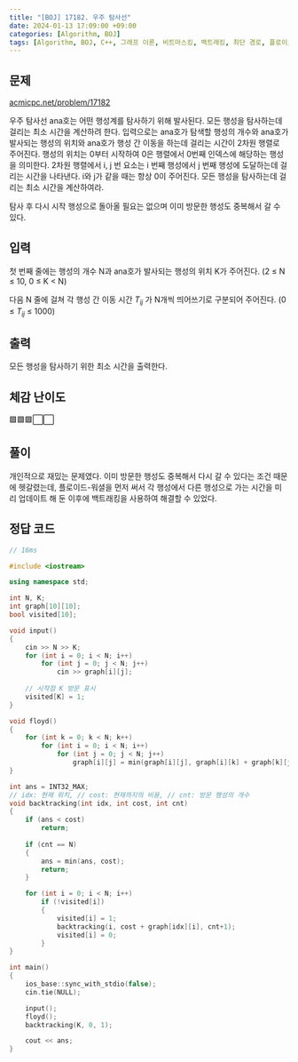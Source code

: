 ```yaml
---
title: "[BOJ] 17182. 우주 탐사선"
date: 2024-01-13 17:09:00 +09:00
categories: [Algorithm, BOJ]
tags: [Algorithm, BOJ, C++, 그래프 이론, 비트마스킹, 백트래킹, 최단 경로, 플로이드-워셜, Gold 4, CLASS 5]
---
```

## **문제**
[acmicpc.net/problem/17182](https://www.acmicpc.net/problem/17182)
<br>

우주 탐사선 ana호는 어떤 행성계를 탐사하기 위해 발사된다. 모든 행성을 탐사하는데 걸리는 최소 시간을 계산하려 한다. 입력으로는 ana호가 탐색할 행성의 개수와 ana호가 발사되는 행성의 위치와 ana호가 행성 간 이동을 하는데 걸리는 시간이 2차원 행렬로 주어진다. 행성의 위치는 0부터 시작하여 0은 행렬에서 0번째 인덱스에 해당하는 행성을 의미한다. 2차원 행렬에서 i, j 번 요소는 i 번째 행성에서 j 번째 행성에 도달하는데 걸리는 시간을 나타낸다. i와 j가 같을 때는 항상 0이 주어진다. 모든 행성을 탐사하는데 걸리는 최소 시간을 계산하여라.

탐사 후 다시 시작 행성으로 돌아올 필요는 없으며 이미 방문한 행성도 중복해서 갈 수 있다.
<br>

## **입력**
첫 번째 줄에는 행성의 개수 N과 ana호가 발사되는 행성의 위치 K가 주어진다. (2 ≤ N ≤ 10, 0 ≤ K < N)

다음 N 줄에 걸쳐 각 행성 간 이동 시간 *T<sub>ij</sub>* 가 N개씩 띄어쓰기로 구분되어 주어진다. (0 ≤ *T<sub>ij</sub>*  ≤ 1000)
<br>

## **출력**
모든 행성을 탐사하기 위한 최소 시간을 출력한다.
<br>

## **체감 난이도**
🟩🟩🟩⬜⬜
<br>

## **풀이**
개인적으로 재밌는 문제였다. 이미 방문한 행성도 중복해서 다시 갈 수 있다는 조건 때문에 헷갈렸는데, 플로이드-워셜을 먼저 써서 각 행성에서 다른 행성으로 가는 시간을 미리 업데이트 해 둔 이후에 백트래킹을 사용하여 해결할 수 있었다.
<br>

## **정답 코드**
```c++
// 16ms

#include <iostream>

using namespace std;

int N, K;
int graph[10][10];
bool visited[10];

void input()
{
    cin >> N >> K;
    for (int i = 0; i < N; i++)
        for (int j = 0; j < N; j++)
            cin >> graph[i][j];
    
    // 시작점 K 방문 표시
    visited[K] = 1;
}

void floyd()
{
    for (int k = 0; k < N; k++)
        for (int i = 0; i < N; i++)
            for (int j = 0; j < N; j++)
                graph[i][j] = min(graph[i][j], graph[i][k] + graph[k][j]);
}

int ans = INT32_MAX;
// idx: 현재 위치, // cost: 현재까지의 비용, // cnt: 방문 행성의 개수
void backtracking(int idx, int cost, int cnt)
{
    if (ans < cost)
        return;
    
    if (cnt == N)
    {
        ans = min(ans, cost);
        return;
    }

    for (int i = 0; i < N; i++)
        if (!visited[i])
        {
            visited[i] = 1;
            backtracking(i, cost + graph[idx][i], cnt+1);
            visited[i] = 0;
        }
}

int main()
{
    ios_base::sync_with_stdio(false);
    cin.tie(NULL);

    input();
    floyd();
    backtracking(K, 0, 1);

    cout << ans;
}
```
